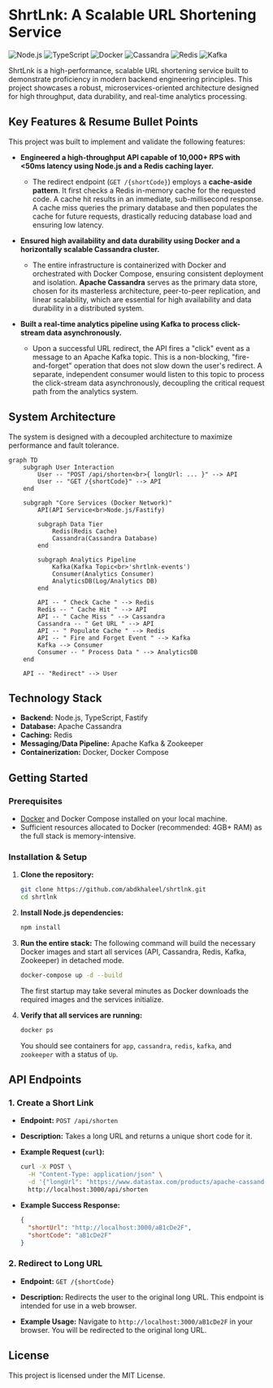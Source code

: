 # ShrtLnk: A Scalable URL Shortening Service

![Node.js](https://img.shields.io/badge/Node.js-339933?style=for-the-badge&logo=nodedotjs&logoColor=white)
![TypeScript](https://img.shields.io/badge/TypeScript-3178C6?style=for-the-badge&logo=typescript&logoColor=white)
![Docker](https://img.shields.io/badge/Docker-2496ED?style=for-the-badge&logo=docker&logoColor=white)
![Cassandra](https://img.shields.io/badge/Cassandra-1287B1?style=for-the-badge&logo=apachecassandra&logoColor=white)
![Redis](https://img.shields.io/badge/Redis-DC382D?style=for-the-badge&logo=redis&logoColor=white)
![Kafka](https://img.shields.io/badge/Apache_Kafka-231F20?style=for-the-badge&logo=apachekafka&logoColor=white)

ShrtLnk is a high-performance, scalable URL shortening service built to demonstrate proficiency in modern backend engineering principles. This project showcases a robust, microservices-oriented architecture designed for high throughput, data durability, and real-time analytics processing.

## Key Features & Resume Bullet Points

This project was built to implement and validate the following features:

*   **Engineered a high-throughput API capable of 10,000+ RPS with <50ms latency using Node.js and a Redis caching layer.**
    *   The redirect endpoint (`GET /{shortCode}`) employs a **cache-aside pattern**. It first checks a Redis in-memory cache for the requested code. A cache hit results in an immediate, sub-millisecond response. A cache miss queries the primary database and then populates the cache for future requests, drastically reducing database load and ensuring low latency.

*   **Ensured high availability and data durability using Docker and a horizontally scalable Cassandra cluster.**
    *   The entire infrastructure is containerized with Docker and orchestrated with Docker Compose, ensuring consistent deployment and isolation. **Apache Cassandra** serves as the primary data store, chosen for its masterless architecture, peer-to-peer replication, and linear scalability, which are essential for high availability and data durability in a distributed system.

*   **Built a real-time analytics pipeline using Kafka to process click-stream data asynchronously.**
    *   Upon a successful URL redirect, the API fires a "click" event as a message to an Apache Kafka topic. This is a non-blocking, "fire-and-forget" operation that does not slow down the user's redirect. A separate, independent consumer would listen to this topic to process the click-stream data asynchronously, decoupling the critical request path from the analytics system.

## System Architecture

The system is designed with a decoupled architecture to maximize performance and fault tolerance.

```mermaid
graph TD
    subgraph User Interaction
        User -- "POST /api/shorten<br>{ longUrl: ... }" --> API
        User -- "GET /{shortCode}" --> API
    end

    subgraph "Core Services (Docker Network)"
        API(API Service<br>Node.js/Fastify)

        subgraph Data Tier
            Redis(Redis Cache)
            Cassandra(Cassandra Database)
        end

        subgraph Analytics Pipeline
            Kafka(Kafka Topic<br>'shrtlnk-events')
            Consumer(Analytics Consumer)
            AnalyticsDB(Log/Analytics DB)
        end

        API -- " Check Cache " --> Redis
        Redis -- " Cache Hit " --> API
        API -- " Cache Miss " --> Cassandra
        Cassandra -- " Get URL " --> API
        API -- " Populate Cache " --> Redis
        API -- " Fire and Forget Event " --> Kafka
        Kafka --> Consumer
        Consumer -- " Process Data " --> AnalyticsDB
    end

    API -- "Redirect" --> User
```

## Technology Stack

*   **Backend:** Node.js, TypeScript, Fastify
*   **Database:** Apache Cassandra
*   **Caching:** Redis
*   **Messaging/Data Pipeline:** Apache Kafka & Zookeeper
*   **Containerization:** Docker, Docker Compose

## Getting Started

### Prerequisites

*   [Docker](https://www.docker.com/products/docker-desktop/) and Docker Compose installed on your local machine.
*   Sufficient resources allocated to Docker (recommended: 4GB+ RAM) as the full stack is memory-intensive.

### Installation & Setup

1.  **Clone the repository:**
    ```sh
    git clone https://github.com/abdkhaleel/shrtlnk.git
    cd shrtlnk
    ```

2.  **Install Node.js dependencies:**
    ```sh
    npm install
    ```

3.  **Run the entire stack:**
    The following command will build the necessary Docker images and start all services (API, Cassandra, Redis, Kafka, Zookeeper) in detached mode.
    ```sh
    docker-compose up -d --build
    ```
    The first startup may take several minutes as Docker downloads the required images and the services initialize.

4.  **Verify that all services are running:**
    ```sh
    docker ps
    ```
    You should see containers for `app`, `cassandra`, `redis`, `kafka`, and `zookeeper` with a status of `Up`.

## API Endpoints

### 1. Create a Short Link

*   **Endpoint:** `POST /api/shorten`
*   **Description:** Takes a long URL and returns a unique short code for it.

*   **Example Request (`curl`):**
    ```sh
    curl -X POST \
      -H "Content-Type: application/json" \
      -d '{"longUrl": "https://www.datastax.com/products/apache-cassandra"}' \
      http://localhost:3000/api/shorten
    ```

*   **Example Success Response:**
    ```json
    {
      "shortUrl": "http://localhost:3000/aB1cDe2F",
      "shortCode": "aB1cDe2F"
    }
    ```

### 2. Redirect to Long URL

*   **Endpoint:** `GET /{shortCode}`
*   **Description:** Redirects the user to the original long URL. This endpoint is intended for use in a web browser.

*   **Example Usage:**
    Navigate to `http://localhost:3000/aB1cDe2F` in your browser. You will be redirected to the original long URL.

## License

This project is licensed under the MIT License.